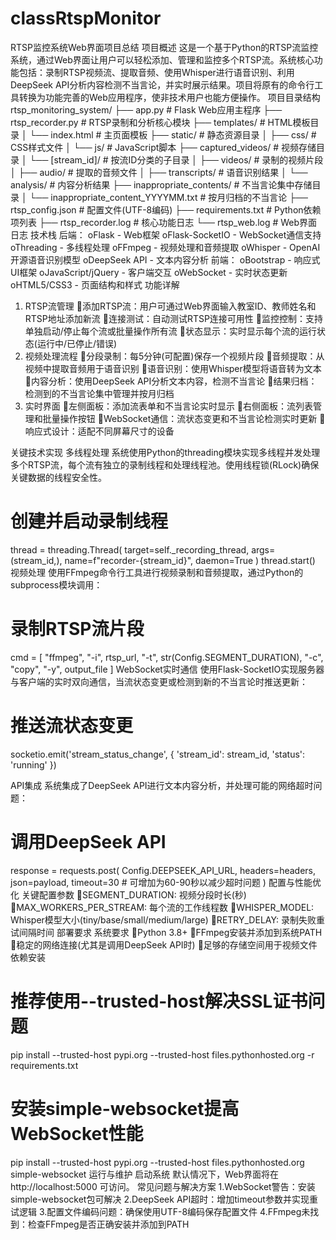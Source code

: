 # classRtspMonitor
RTSP监控系统Web界面项目总结
项目概述
这是一个基于Python的RTSP流监控系统，通过Web界面让用户可以轻松添加、管理和监控多个RTSP流。系统核心功能包括：录制RTSP视频流、提取音频、使用Whisper进行语音识别、利用DeepSeek API分析内容检测不当言论，并实时展示结果。项目将原有的命令行工具转换为功能完善的Web应用程序，使非技术用户也能方便操作。
项目目录结构
rtsp_monitoring_system/
├── app.py                      # Flask Web应用主程序
├── rtsp_recorder.py            # RTSP录制和分析核心模块
├── templates/                  # HTML模板目录
│   └── index.html              # 主页面模板
├── static/                     # 静态资源目录
│   ├── css/                    # CSS样式文件
│   └── js/                     # JavaScript脚本
├── captured_videos/            # 视频存储目录
│   └── [stream_id]/            # 按流ID分类的子目录
│       ├── videos/             # 录制的视频片段
│       ├── audio/              # 提取的音频文件
│       ├── transcripts/        # 语音识别结果
│       └── analysis/           # 内容分析结果
├── inappropriate_contents/     # 不当言论集中存储目录
│   └── inappropriate_content_YYYYMM.txt  # 按月归档的不当言论
├── rtsp_config.json            # 配置文件(UTF-8编码)
├── requirements.txt            # Python依赖项列表
├── rtsp_recorder.log           # 核心功能日志
└── rtsp_web.log                # Web界面日志
技术栈
后端：
oFlask - Web框架
oFlask-SocketIO - WebSocket通信支持
oThreading - 多线程处理
oFFmpeg - 视频处理和音频提取
oWhisper - OpenAI开源语音识别模型
oDeepSeek API - 文本内容分析
前端：
oBootstrap - 响应式UI框架
oJavaScript/jQuery - 客户端交互
oWebSocket - 实时状态更新
oHTML5/CSS3 - 页面结构和样式
功能详解
1. RTSP流管理
添加RTSP流：用户可通过Web界面输入教室ID、教师姓名和RTSP地址添加新流
连接测试：自动测试RTSP连接可用性
监控控制：支持单独启动/停止每个流或批量操作所有流
状态显示：实时显示每个流的运行状态(运行中/已停止/错误)
2. 视频处理流程
分段录制：每5分钟(可配置)保存一个视频片段
音频提取：从视频中提取音频用于语音识别
语音识别：使用Whisper模型将语音转为文本
内容分析：使用DeepSeek API分析文本内容，检测不当言论
结果归档：检测到的不当言论集中管理并按月归档
3. 实时界面
左侧面板：添加流表单和不当言论实时显示
右侧面板：流列表管理和批量操作按钮
WebSocket通信：流状态变更和不当言论检测实时更新
响应式设计：适配不同屏幕尺寸的设备

关键技术实现
多线程处理
系统使用Python的threading模块实现多线程并发处理多个RTSP流，每个流有独立的录制线程和处理线程池。使用线程锁(RLock)确保关键数据的线程安全性。
# 创建并启动录制线程
thread = threading.Thread(
    target=self._recording_thread,
    args=(stream_id,),
    name=f"recorder-{stream_id}",
    daemon=True
)
thread.start()
视频处理
使用FFmpeg命令行工具进行视频录制和音频提取，通过Python的subprocess模块调用：
# 录制RTSP流片段
cmd = [
    "ffmpeg",
    "-i", rtsp_url,
    "-t", str(Config.SEGMENT_DURATION),
    "-c", "copy",
    "-y",
    output_file
]
WebSocket实时通信
使用Flask-SocketIO实现服务器与客户端的实时双向通信，当流状态变更或检测到新的不当言论时推送更新：
# 推送流状态变更
socketio.emit('stream_status_change', {
    'stream_id': stream_id,
    'status': 'running'
})




API集成
系统集成了DeepSeek API进行文本内容分析，并处理可能的网络超时问题：
# 调用DeepSeek API
response = requests.post(
    Config.DEEPSEEK_API_URL,
    headers=headers,
    json=payload,
    timeout=30  # 可增加为60-90秒以减少超时问题
)
配置与性能优化
关键配置参数
SEGMENT_DURATION: 视频分段时长(秒)
MAX_WORKERS_PER_STREAM: 每个流的工作线程数
WHISPER_MODEL: Whisper模型大小(tiny/base/small/medium/large)
RETRY_DELAY: 录制失败重试间隔时间
部署要求
系统要求
Python 3.8+
FFmpeg安装并添加到系统PATH
稳定的网络连接(尤其是调用DeepSeek API时)
足够的存储空间用于视频文件
依赖安装
# 推荐使用--trusted-host解决SSL证书问题
pip install --trusted-host pypi.org --trusted-host files.pythonhosted.org -r requirements.txt

# 安装simple-websocket提高WebSocket性能
pip install --trusted-host pypi.org --trusted-host files.pythonhosted.org simple-websocket
运行与维护
启动系统
默认情况下，Web界面将在 http://localhost:5000 可访问。
常见问题与解决方案
1.WebSocket警告：安装simple-websocket包可解决
2.DeepSeek API超时：增加timeout参数并实现重试逻辑
3.配置文件编码问题：确保使用UTF-8编码保存配置文件
4.FFmpeg未找到：检查FFmpeg是否正确安装并添加到PATH

